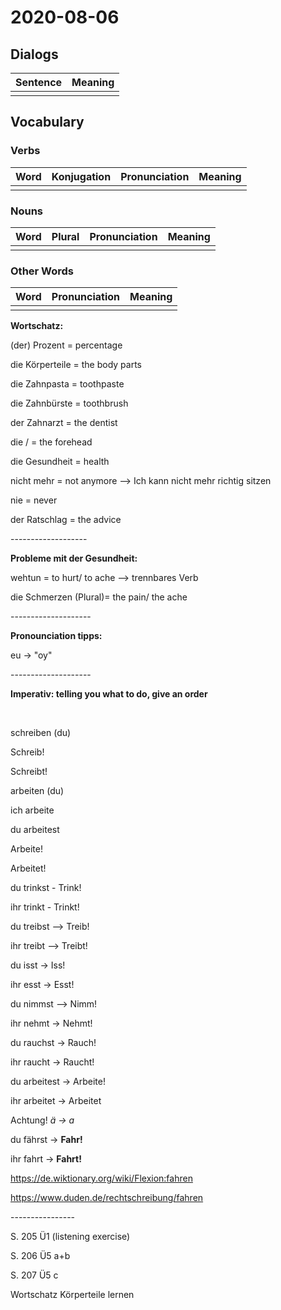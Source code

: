 # 2020-08-06

## Dialogs

| Sentence | Meaning |
| -------- | ------- |
|          |         |

## Vocabulary

### Verbs

| Word | Konjugation | Pronunciation | Meaning |
| ---- | ----------- | ------------- | ------- |
|      |             |               |         |

### Nouns

| Word | Plural | Pronunciation | Meaning |
| ---- | ------ | ------------- | ------- |
|      |        |               |         |

### Other Words

| Word | Pronunciation | Meaning |
| ---- | ------------- | ------- |
|      |               |         |

**Wortschatz:**

(der) Prozent = percentage

die Körperteile = the body parts

die Zahnpasta = toothpaste

die Zahnbürste = toothbrush

der Zahnarzt = the dentist

die / = the forehead

die Gesundheit = health

nicht mehr = not anymore --> Ich kann nicht mehr richtig sitzen

nie = never

der Ratschlag = the advice

\-------------------

**Probleme mit der Gesundheit:**

wehtun = to hurt/ to ache --> trennbares Verb

die Schmerzen  (Plural)= the pain/ the ache

\--------------------

**Pronounciation tipps:**

eu -> "oy"

\--------------------

**Imperativ: telling you what to do, give an order**

​    

schreiben (du)

Schreib!

Schreibt!

arbeiten (du)

ich arbeite

du arbeitest 

Arbeite!

Arbeitet!

du trinkst - Trink!

ihr trinkt - Trinkt!

du treibst --> Treib!

ihr treibt --> Treibt!

du isst -> Iss!

ihr esst -> Esst!

du nimmst --> Nimm!

ihr nehmt -> Nehmt!

du rauchst -> Rauch!

ihr raucht -> Raucht!

du arbeitest -> Arbeite!

ihr arbeitet -> Arbeitet

Achtung! *ä -> a*

du fährst -> **Fahr!**

ihr fahrt -> **Fahrt!**

https://de.wiktionary.org/wiki/Flexion:fahren

https://www.duden.de/rechtschreibung/fahren

\----------------

S. 205 Ü1 (listening exercise)

S. 206 Ü5 a+b

S. 207 Ü5 c

Wortschatz Körperteile lernen
